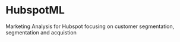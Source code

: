 # HubspotML
Marketing Analysis for Hubspot focusing on customer segmentation, segmentation and acquistion
